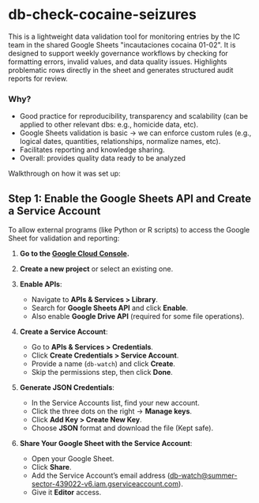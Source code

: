 # db-check-cocaine-seizures
This is a lightweight data validation tool for monitoring entries by the IC team in the shared Google Sheets "incautaciones cocaina 01-02". It is designed to support weekly governance workflows by checking for formatting errors, invalid values, and data quality issues. Highlights problematic rows directly in the sheet and generates structured audit reports for review.

### Why?
- Good practice for reproducibility, transparency and scalability (can be applied to other relevant dbs: e.g., homicide data, etc).  
- Google Sheets validation is basic -> we can enforce custom rules (e.g., logical dates, quantities, relationships, normalize names, etc).
- Facilitates reporting and knowledge sharing.
- Overall: provides quality data ready to be analyzed


Walkthrough on how it was set up:
## Step 1: Enable the Google Sheets API and Create a Service Account

To allow external programs (like Python or R scripts) to access the Google Sheet for validation and reporting:

1. **Go to the [Google Cloud Console](https://console.cloud.google.com/).**

2. **Create a new project** or select an existing one.

3. **Enable APIs**:
   - Navigate to **APIs & Services > Library**.
   - Search for **Google Sheets API** and click **Enable**.
   - Also enable **Google Drive API** (required for some file operations).

4. **Create a Service Account**:
   - Go to **APIs & Services > Credentials**.
   - Click **Create Credentials > Service Account**.
   - Provide a name (`db-watch`) and click **Create**.
   - Skip the permissions step, then click **Done**.

5. **Generate JSON Credentials**:
   - In the Service Accounts list, find your new account.
   - Click the three dots on the right → **Manage keys**.
   - Click **Add Key > Create New Key**.
   - Choose **JSON** format and download the file (Kept safe).

6. **Share Your Google Sheet with the Service Account**:
   - Open your Google Sheet.
   - Click **Share**.
   - Add the Service Account’s email address (db-watch@summer-sector-439022-v6.iam.gserviceaccount.com).
   - Give it **Editor** access.